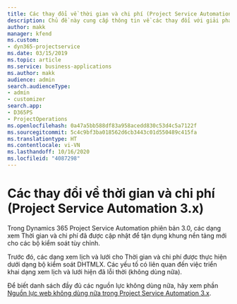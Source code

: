 ```yaml
---
title: Các thay đổi về thời gian và chi phí (Project Service Automation 3.x)
description: Chủ đề này cung cấp thông tin về các thay đổi với giải pháp cho Thời gian và chi phí.
author: makk
manager: kfend
ms.custom:
- dyn365-projectservice
ms.date: 03/15/2019
ms.topic: article
ms.service: business-applications
ms.author: makk
audience: admin
search.audienceType:
- admin
- customizer
search.app:
- D365PS
- ProjectOperations
ms.openlocfilehash: 0a47a5bb588df83a958acedd830c53d4c5a7122f
ms.sourcegitcommit: 5c4c9bf3ba018562d6cb3443c01d550489c415fa
ms.translationtype: HT
ms.contentlocale: vi-VN
ms.lasthandoff: 10/16/2020
ms.locfileid: "4087298"
---
```

# <a name="time-and-expense-changes-project-service-automation-3x"></a>Các thay đổi về thời gian và chi phí (Project Service Automation 3.x)

Trong Dynamics 365 Project Service Automation phiên bản 3.0, các dạng xem Thời gian và chi phí đã được cập nhật để tận dụng khung nền tảng mới cho các bộ kiểm soát tùy chỉnh.

Trước đó, các dạng xem lịch và lưới cho Thời gian và chi phí được thực hiện dưới dạng bộ kiểm soát DHTMLX. Các yếu tố có liên quan đến việc triển khai dạng xem lịch và lưới hiện đã lỗi thời (không dùng nữa).

Để biết danh sách đầy đủ các nguồn lực không dùng nữa, hãy xem phần [Nguồn lực web không dùng nữa trong Project Service Automation 3.x](web-resources-deprecated-v3.x.md).
